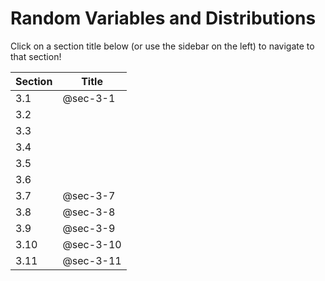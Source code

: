 # Random Variables and Distributions

Click on a section title below (or use the sidebar on the left) to navigate to that section!


| Section | Title |
| - | - |
| 3.1 | @sec-3-1 |
| 3.2 | [](03-02-rvs-continuous.md) |
| 3.3 | [](03-03-cdfs.md) |
| 3.4 | [](03-04-bivariate.md) |
| 3.5 | [](03-05-marginal.md) |
| 3.6 | [](03-06-conditional.md) |
| 3.7 | @sec-3-7 |
| 3.8 | @sec-3-8 |
| 3.9 | @sec-3-9 |
| 3.10 | @sec-3-10 |
| 3.11 | @sec-3-11 |
